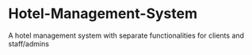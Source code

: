 # Hotel-Management-System
A hotel management system with separate functionalities for clients and staff/admins
